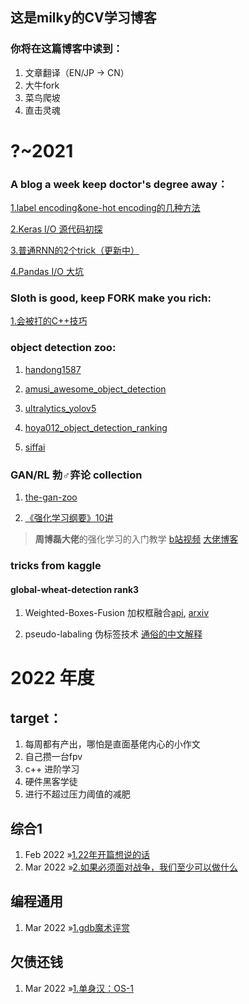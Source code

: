 ## 这是milky的CV学习博客
### 你将在这篇博客中读到：

1. 文章翻译（EN/JP -> CN）
2. 大牛fork
3. 菜鸟爬坡
4. 直击灵魂


# ?~2021
### A blog a week keep doctor's degree away：

  [1.label encoding&one-hot encoding的几种方法](训练前1.md)

  [2.Keras I/O 源代码初探](git2.md)

  [3.普通RNN的2个trick（更新中）](rnn_trick1.md)

  [4.Pandas I/O 大坑](pandas1.md)

  
### Sloth is good, keep FORK make you rich:

  [1.会被打的C++技巧](cpp_1.md)
   
  
### object detection zoo:
1. [handong1587](https://handong1587.github.io/deep_learning/2015/10/09/object-detection.html)

2. [amusi_awesome_object_detection](https://github.com/amusi/awesome-object-detection)

3. [ultralytics_yolov5](https://github.com/ultralytics/yolov5)

4. [hoya012_object_detection_ranking](https://github.com/hoya012/deep_learning_object_detection)
 
5. [siffai](http://sffai.com/)
 
 
### GAN/RL 勃♂弈论 collection
1. [the-gan-zoo](https://github.com/hindupuravinash/the-gan-zoo)

2. [《强化学习纲要》10讲](https://github.com/zhoubolei/introRL)
> **周博磊大佬**的强化学习的入门教学
> [b站视频](https://space.bilibili.com/511221970/video)
> [大佬博客](http://bzhou.ie.cuhk.edu.hk/)
  


### tricks from kaggle
#### global-wheat-detection rank3
1. Weighted-Boxes-Fusion 加权框融合[api](https://github.com/FicmillaR/Weighted-Boxes-Fusion), [arxiv](https://arxiv.org/abs/1910.13302)


2. pseudo-labaling 伪标签技术 [通俗的中文解释](https://cloud.tencent.com/developer/article/1656245)
 
 
 
# 2022 年度
## target：
1. 每周都有产出，哪怕是直面基佬内心的小作文
2. 自己攒一台fpv
3. c++ 进阶学习
4. 硬件黑客学徒
5. 进行不超过压力阈值的减肥

## 综合1
1. Feb 2022 »[1.22年开篇想说的话](general_1/0207_yearSum.md)
2. Mar 2022 »[2.如果必须面对战争，我们至少可以做什么](general_1/0310_prepare_for_war.md)

## 编程通用
1. Mar 2022 »[1.gdb魔术评赏](general_code/0314_gdbwizard.md)


## 欠债还钱
1. Mar 2022 »[1.单身汉：OS-1](rookie_bachelor\os_1.md)